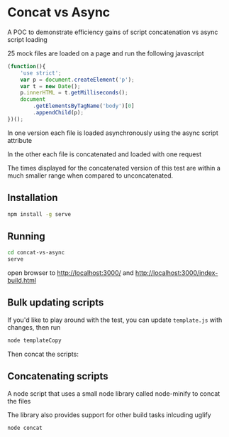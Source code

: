 
# Concat vs Async

A POC to demonstrate efficiency gains of script concatenation vs async script loading

25 mock files are loaded on a page and run the following javascript

```js
(function(){
    'use strict';
    var p = document.createElement('p');
    var t = new Date();
    p.innerHTML = t.getMilliseconds();
    document
        .getElementsByTagName('body')[0]
        .appendChild(p);
})();
```

In one version each file is loaded asynchronously using the async script attribute

In the other each file is concatenated and loaded with one request

The times displayed for the concatenated version of this test are within a much smaller range when compared to unconcatenated.

## Installation

```bash
npm install -g serve
```

## Running

```bash
cd concat-vs-async
serve
```

open browser to [http://localhost:3000/](http://localhost:3000/) and [http://localhost:3000/index-build.html](http://localhost:3000/index-build.html)

## Bulk updating scripts

If you'd like to play around with the test, you can  update ``template.js`` with changes, then run 

```bash
node templateCopy
```

Then concat the scripts:

## Concatenating scripts

A node script that uses a small node library called node-minify to concat the files

The library also provides support for other build tasks inlcuding uglify 

```bash
node concat
```

